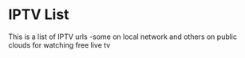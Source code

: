 # IPTV List
This is a list of IPTV urls -some on local network and others on public clouds for watching free live tv
